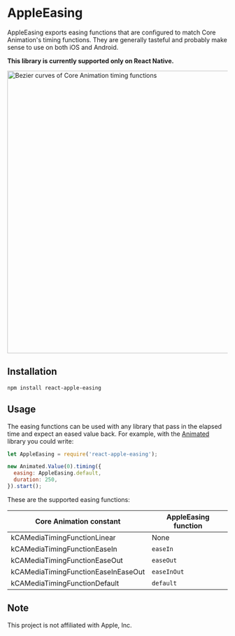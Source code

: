 # AppleEasing

AppleEasing exports easing functions that are configured to match Core Animation's timing functions. They are generally tasteful and probably make sense to use on both iOS and Android.

**This library is currently supported only on React Native.**

<img src="https://developer.apple.com/library/ios/documentation/Cocoa/Conceptual/Animation_Types_Timing/Art/standardtiming_2x.png" width="700" height="644" alt="Bezier curves of Core Animation timing functions">

## Installation

```
npm install react-apple-easing
```

## Usage

The easing functions can be used with any library that pass in the elapsed time and expect an eased value back. For example, with the [Animated](https://facebook.github.io/react-native/docs/animations.html#animated) library you could write:

```js
let AppleEasing = require('react-apple-easing');

new Animated.Value(0).timing({
  easing: AppleEasing.default,
  duration: 250,
}).start();
```

These are the supported easing functions:

| Core Animation constant             | AppleEasing function |
|-------------------------------------|----------------------|
| kCAMediaTimingFunctionLinear        | None                 |
| kCAMediaTimingFunctionEaseIn        | `easeIn`             |
| kCAMediaTimingFunctionEaseOut       | `easeOut`            |
| kCAMediaTimingFunctionEaseInEaseOut | `easeInOut`          |
| kCAMediaTimingFunctionDefault       | `default`            |

## Note

This project is not affiliated with Apple, Inc.

